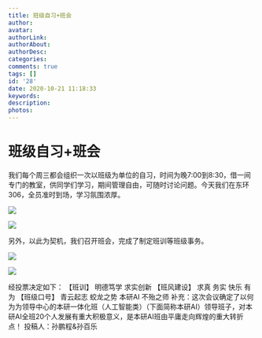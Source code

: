 ```yaml
---
title: 班级自习+班会
author: 
avatar: 
authorLink: 
authorAbout: 
authorDesc: 
categories: 
comments: true
tags: []
id: '28'
date: 2020-10-21 11:18:33
keywords:
description:
photos:
---
```


# 班级自习+班会

我们每个周三都会组织一次以班级为单位的自习，时间为晚7:00到8:30，借一间专门的教室，供同学们学习，期间管理自由，可随时讨论问题。今天我们在东环306，全员准时到场，学习氛围浓厚。

![](https://www.aiupc.xyz/wp-content/uploads/2020/10/107fc7ebbb76eac9-300x225.jpg)

![](https://www.aiupc.xyz/wp-content/uploads/2020/10/29f776fb9a496e9f-300x225.jpg)

另外，以此为契机，我们召开班会，完成了制定班训等班级事务。

![](https://www.aiupc.xyz/wp-content/uploads/2020/10/127d4d41f48e333c-300x225.jpg)

![](https://www.aiupc.xyz/wp-content/uploads/2020/10/5735d98f53d84b11-300x225.jpg)

经投票决定如下： 【班训】 明德笃学 求实创新 【班风建设】 求真 务实 快乐 有为 【班级口号】 青云起志 蛟龙之势 本研AI 不殆之师 补充：这次会议确定了以何为为领导中心的本研一体化班（人工智能类）（下面简称本研AI）领导班子，对本研AI全班20个人发展有重大积极意义，是本研AI班由平庸走向辉煌的重大转折点！ 投稿人：孙鹏程&孙百乐